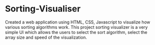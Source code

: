 # Sorting-Visualiser
Created a web application using HTML, CSS, Javascript to visualize how various sorting algorithms work. This project sorting visualizer is a very simple UI which allows the users to select the sort algorithm, select the array size and speed of the visualization.
